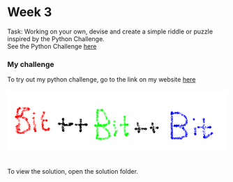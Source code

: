 
# Week 3

Task: Working on your own, devise and create a simple riddle or puzzle inspired by the Python Challenge.
\
See the Python Challenge [here](http://www.pythonchallenge.com)

### My challenge
To try out my python challenge, go to the link on my website [here](hanssmithwrin.ch/python_challenge.html)
\
\
![alt text](python_challenge.png)
\
\
\
To view the solution, open the solution folder.
